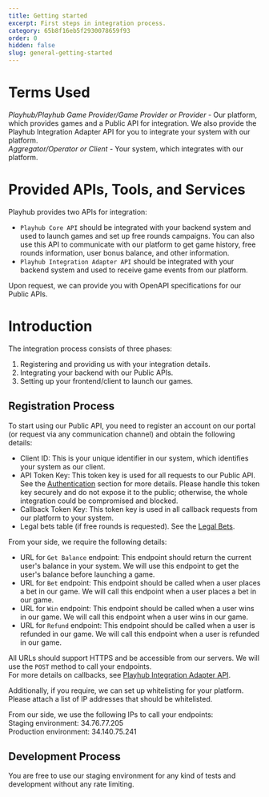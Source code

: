 ```yaml
---
title: Getting started
excerpt: First steps in integration process.
category: 65b8f16eb5f2930078659f93
order: 0
hidden: false
slug: general-getting-started
---
```


# Terms Used

_Playhub/Playhub Game Provider/Game Provider or Provider_ - Our platform, which provides games and a Public API for integration. We also provide the Playhub Integration Adapter API for you to integrate your system with our platform.  
_Aggregator/Operator or Client_ - Your system, which integrates with our platform.

# Provided APIs, Tools, and Services

Playhub provides two APIs for integration:

- `Playhub Core API` should be integrated with your backend system and used to launch games and set up free rounds campaigns. You can also use this API to communicate with our platform to get game history, free rounds information, user bonus balance, and other information.
- `Playhub Integration Adapter API` should be integrated with your backend system and used to receive game events from our platform.

Upon request, we can provide you with OpenAPI specifications for our Public APIs.

# Introduction

The integration process consists of three phases:  

1. Registering and providing us with your integration details.
2. Integrating your backend with our Public APIs.
3. Setting up your frontend/client to launch our games.

## Registration Process

To start using our Public API, you need to register an account on our portal (or request via any communication channel) and obtain the following details:

- Client ID: This is your unique identifier in our system, which identifies your system as our client.
- API Token Key: This token key is used for all requests to our Public API. See the [Authentication](general-auth) section for more details. Please handle this token key securely and do not expose it to the public; otherwise, the whole integration could be compromised and blocked.
- Callback Token Key: This token key is used in all callback requests from our platform to your system.
- Legal bets table (if free rounds is requested). See the [Legal Bets](core-free-rounds-legal-bet).  

From your side, we require the following details:

- URL for `Get Balance` endpoint: This endpoint should return the current user's balance in your system. We will use this endpoint to get the user's balance before launching a game.
- URL for `Bet` endpoint: This endpoint should be called when a user places a bet in our game. We will call this endpoint when a user places a bet in our game.
- URL for `Win` endpoint: This endpoint should be called when a user wins in our game. We will call this endpoint when a user wins in our game.
- URL for `Refund` endpoint: This endpoint should be called when a user is refunded in our game. We will call this endpoint when a user is refunded in our game.

All URLs should support HTTPS and be accessible from our servers. We will use the `POST` method to call your endpoints.  
For more details on callbacks, see [Playhub Integration Adapter API](playhub-integration-adapter-intro).

Additionally, if you require, we can set up whitelisting for your platform. Please attach a list of IP addresses that should be whitelisted.

From our side, we use the following IPs to call your endpoints:  
Staging environment: 34.76.77.205  
Production environment: 34.140.75.241

## Development Process

You are free to use our staging environment for any kind of tests and development without any rate limiting.